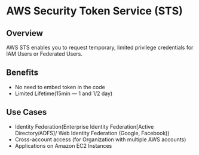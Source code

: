 # AWS Security Token Service (STS)

## Overview

AWS STS enables you to request temporary, limited privilege credentials for IAM Users or Federated Users.


## Benefits

- No need to embed token in the code
- Limited Lifetime(15min — 1 and 1/2 day)


## Use Cases

- Identity Federation(Enterprise Identity Federation[Active Directory/ADFS]/ Web Identity Federation (Google, Facebook))
- Cross-account access (for Organization with multiple AWS accounts)
- Applications on Amazon EC2 Instances
